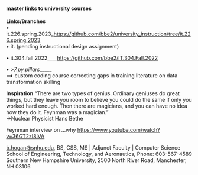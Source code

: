 #### master links to university courses<please advise of broken links>  

**Links/Branches**  
• it.226.spring.2023_https://github.com/bbe2/university_instruction/tree/it.226.spring.2023  
• it. (pending instructional design assignment)    
 
• it.304.fall.2022____https://github.com/bbe2/IT.304.Fall.2022  
 
• >_7.py.pillars______  
==> custom coding course correcting gaps in training literature on data transformation skilling
 
**Inspiration**
“There are two types of genius. Ordinary geniuses do great things, but they leave you room to believe you could do the same if only you worked hard enough.  Then there are magicians, and you can have no idea how they do it. Feynman was a magician.”  
->Nuclear Physicist Hans Bethe  
 
Feynman interview on …why  https://www.youtube.com/watch?v=36GT2zI8lVA  

b.hogan@snhu.edu, BS, CSS, MS | Adjunct Faculty | Computer Science   
School of Engineering, Technology, and Aeronautics, Phone: 603-567-4589   
Southern New Hampshire University, 2500 North River Road, Manchester, NH 03106  

